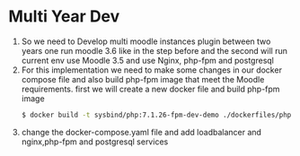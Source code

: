 # Multi Year Dev
1. So we need to Develop multi moodle instances plugin between two years one run moodle 3.6 like in the step before and 
the second will run current env use Moodle 3.5 and use Nginx, php-fpm and postgresql
1. For this implementation we need to make some changes in our docker compose file and also build php-fpm image that meet 
the Moodle requirements. first we will create a new docker file and build php-fpm image
    ```bash
    $ docker build -t sysbind/php:7.1.26-fpm-dev-demo ./dockerfiles/php/7.1/php-fpm/
    ```
1. change the docker-compose.yaml file and add loadbalancer and nginx,php-fpm and postgresql services
